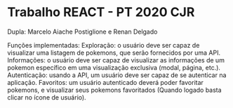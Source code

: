 # Trabalho REACT - PT 2020 CJR

 Dupla: Marcelo Aiache Postiglione e Renan Delgado
  
 Funções implementadas:
    Exploração: o usuário deve ser capaz de visualizar uma listagem de pokemons, que serão fornecidos por uma API.
    Informações: o usuário deve ser capaz de visualizar as informações de um pokemon específico em uma visualização exclusiva (modal, página, etc.).
    Autenticação: usando a API, um usuário deve ser capaz de se autenticar na aplicação.
    Favoritos: um usuário autenticado deverá poder favoritar pokemons, e visualizar seus pokemons favoritados (Quando logado basta clicar no ícone de usuário).
    
   
